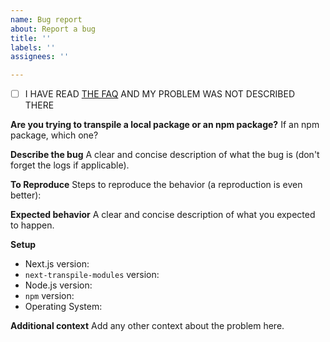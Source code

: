 ```yaml
---
name: Bug report
about: Report a bug
title: ''
labels: ''
assignees: ''

---
```


- [ ] I HAVE READ [THE FAQ](https://github.com/martpie/next-transpile-modules#faq) AND MY PROBLEM WAS NOT DESCRIBED THERE

**Are you trying to transpile a local package or an npm package?**
If an npm package, which one?

**Describe the bug**
A clear and concise description of what the bug is (don't forget the logs if applicable).

**To Reproduce**
Steps to reproduce the behavior (a reproduction is even better):

**Expected behavior**
A clear and concise description of what you expected to happen.

**Setup**

- Next.js version:
- `next-transpile-modules` version:
- Node.js version:
- `npm` version:
- Operating System:

**Additional context**
Add any other context about the problem here.
